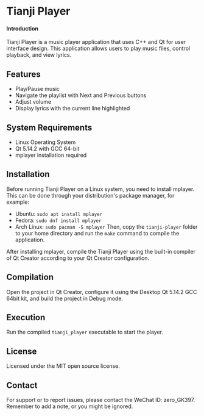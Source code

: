 # Tianji Player

#### Introduction
Tianji Player is a music player application that uses C++ and Qt for user interface design. This application allows users to play music files, control playback, and view lyrics.

## Features
- Play/Pause music
- Navigate the playlist with Next and Previous buttons
- Adjust volume
- Display lyrics with the current line highlighted

## System Requirements
- Linux Operating System
- Qt 5.14.2 with GCC 64-bit
- mplayer installation required

## Installation
Before running Tianji Player on a Linux system, you need to install mplayer. This can be done through your distribution's package manager, for example:
- Ubuntu: `sudo apt install mplayer`
- Fedora: `sudo dnf install mplayer`
- Arch Linux: `sudo pacman -S mplayer`
Then, copy the `tianji-player` folder to your home directory and run the `make` command to compile the application.

After installing mplayer, compile the Tianji Player using the built-in compiler of Qt Creator according to your Qt Creator configuration.

## Compilation
Open the project in Qt Creator, configure it using the Desktop Qt 5.14.2 GCC 64bit kit, and build the project in Debug mode.

## Execution
Run the compiled `tianji_player` executable to start the player.

## License
Licensed under the MIT open source license.

## Contact
For support or to report issues, please contact the WeChat ID: zero_GK397. Remember to add a note, or you might be ignored.
